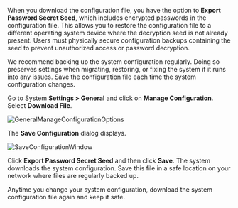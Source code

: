 &NewLine;

When you download the configuration file, you have the option to **Export Password Secret Seed**, which includes encrypted passwords in the configuration file.
This allows you to restore the configuration file to a different operating system device where the decryption seed is not already present.
Users must physically secure configuration backups containing the seed to prevent unauthorized access or password decryption.

We recommend backing up the system configuration regularly.
Doing so preserves settings when migrating, restoring, or fixing the system if it runs into any issues.
Save the configuration file each time the system configuration changes.

Go to System **Settings > General** and click on **Manage Configuration**.
Select **Download File**.

![GeneralManageConfigurationOptions](/images/SCALE/SystemSettings/GeneralManageConfigurationOptions.png "Download Configuration File")

The **Save Configuration** dialog displays.

![SaveConfigurationWindow](/images/SCALE/SystemSettings/SaveConfigurationWindow.png "Save Configuration")

Click **Export Password Secret Seed** and then click **Save**. The system downloads the system configuration. Save this file in a safe location on your network where files are regularly backed up.

Anytime you change your system configuration, download the system configuration file again and keep it safe.
